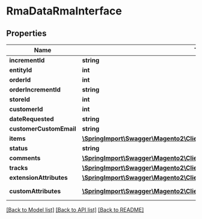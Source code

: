 # RmaDataRmaInterface

## Properties
Name | Type | Description | Notes
------------ | ------------- | ------------- | -------------
**incrementId** | **string** | Entity_id | 
**entityId** | **int** | Entity_id | 
**orderId** | **int** | Order_id | 
**orderIncrementId** | **string** | Order_increment_id | 
**storeId** | **int** | Store_id | 
**customerId** | **int** | Customer_id | 
**dateRequested** | **string** | Date_requested | 
**customerCustomEmail** | **string** | Customer_custom_email | 
**items** | [**\SpringImport\Swagger\Magento2\Client\Model\RmaDataItemInterface[]**](RmaDataItemInterface.md) | Items | 
**status** | **string** | Status | 
**comments** | [**\SpringImport\Swagger\Magento2\Client\Model\RmaDataCommentInterface[]**](RmaDataCommentInterface.md) | Comments list | 
**tracks** | [**\SpringImport\Swagger\Magento2\Client\Model\RmaDataTrackInterface[]**](RmaDataTrackInterface.md) | Tracks list | 
**extensionAttributes** | [**\SpringImport\Swagger\Magento2\Client\Model\RmaDataRmaExtensionInterface**](RmaDataRmaExtensionInterface.md) |  | [optional] 
**customAttributes** | [**\SpringImport\Swagger\Magento2\Client\Model\FrameworkAttributeInterface[]**](FrameworkAttributeInterface.md) | Custom attributes values. | [optional] 

[[Back to Model list]](../README.md#documentation-for-models) [[Back to API list]](../README.md#documentation-for-api-endpoints) [[Back to README]](../README.md)


